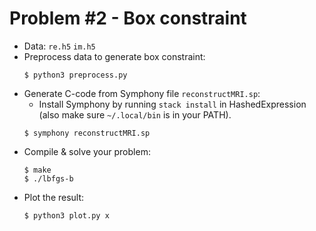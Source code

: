 # Problem #2 - Box constraint
- Data: `re.h5` `im.h5`
- Preprocess data to generate box constraint: 
    ```shell script
    $ python3 preprocess.py
    ```
- Generate C-code from Symphony file `reconstructMRI.sp`:
    - Install Symphony by running `stack install` in HashedExpression
    (also make sure `~/.local/bin` is in your PATH).
  ```shell script
  $ symphony reconstructMRI.sp
  ```
- Compile & solve your problem:
    ```shell script
    $ make
    $ ./lbfgs-b
    ```
- Plot the result:
    ```shell script
    $ python3 plot.py x
    ```
